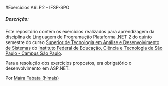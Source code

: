 #Exercícios A6LP2 - IFSP-SPO

##### Descrição:
Este repositório contém os exercícios realizados para aprendizagem da disciplina de Linguagem de Programação Plataforma .NET 2 do quinto semestre do curso [Superior de Tecnologia em Análise e Desenvolvimento de Sistemas](https://spo.ifsp.edu.br/tads) do [Instituto Federal de Educação, Ciência e Tecnologia de São Paulo - Campus São Paulo](https://spo.ifsp.edu.br/). 

Para a resolução dos exercícios propostos, era obrigatório o desenvolvimento em ASP.NET.

Por [Maíra Tabata (himais)](https://github.com/himais)
